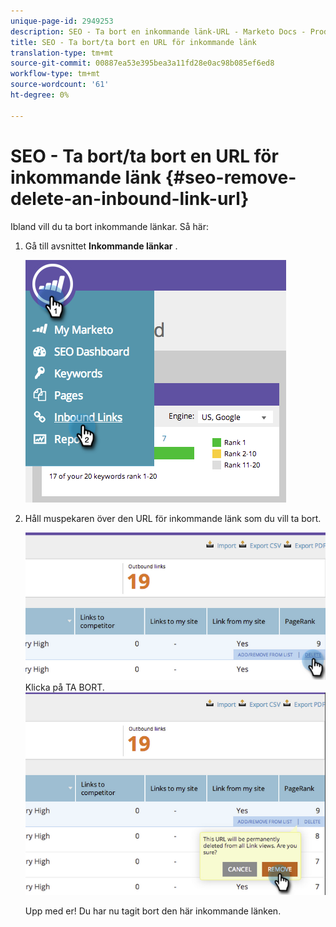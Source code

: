 ```yaml
---
unique-page-id: 2949253
description: SEO - Ta bort en inkommande länk-URL - Marketo Docs - Produktdokumentation
title: SEO - Ta bort/ta bort en URL för inkommande länk
translation-type: tm+mt
source-git-commit: 00887ea53e395bea3a11fd28e0ac98b085ef6ed8
workflow-type: tm+mt
source-wordcount: '61'
ht-degree: 0%

---
```



# SEO - Ta bort/ta bort en URL för inkommande länk {#seo-remove-delete-an-inbound-link-url}

Ibland vill du ta bort inkommande länkar. Så här:

1. Gå till avsnittet **Inkommande länkar** .

   ![](assets/image2014-9-18-13-3a47-3a3.png)

1. Håll muspekaren över den URL för inkommande länk som du vill ta bort.

   ![](assets/image2014-9-18-13-3a49-3a34.png)
Klicka på TA BORT.
   ![](assets/image2014-9-18-13-3a49-3a44.png)

   Upp med er! Du har nu tagit bort den här inkommande länken.

